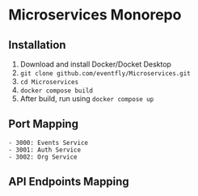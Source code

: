 # Microservices Monorepo

## Installation
1. Download and install Docker/Docket Desktop
2. `git clone github.com/eventfly/Microservices.git`
3. `cd Microservices`
4. `docker compose build`
5. After build, run using `docker compose up`

## Port Mapping
```
- 3000: Events Service
- 3001: Auth Service
- 3002: Org Service
```

## API Endpoints Mapping
